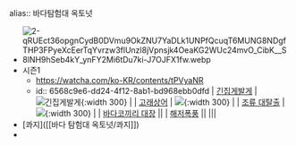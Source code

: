 alias:: 바다탐험대 옥토넛

- ![2-qRUEct36opgnCydB0DVmu9OkZNU7YaDLk1UNPfQcuqT6MUNG8NDgfTHP3FPyeXcEerTqYvrzw3flUnzl8jVpnsjk4OeaKG2WUc24mvO_CibK__S8lNH9hSeb4kY_ynFY2Mi6tDu7ki-J7OJFX1fw.webp](../assets/2-qRUEct36opgnCydB0DVmu9OkZNU7YaDLk1UNPfQcuqT6MUNG8NDgfTHP3FPyeXcEerTqYvrzw3flUnzl8jVpnsjk4OeaKG2WUc24mvO_CibK_S8lNH9hSeb4kY_ynFY2Mi6tDu7ki-J7OJFX1fw_1698208265190_0.webp)
- 시즌1
	- https://watcha.com/ko-KR/contents/tPVyaNR
	- id:: 6568c9e6-dd24-4f12-8ab1-bd968ebb0dfd
	  | [긴집게발게](https://watcha.com/watch/eq94AE1) | ![긴집게발게](https://an2-img.amz.wtchn.net/image/vod/c_fill_auto,q_70,w_1280,h_720/2c9f98d76e63f0f8016e64f405a30036/thumbnail-hq/0020.jpg?sig=7c034081bcbe57590d739b286f160246b9f0a8a87500fe2109833a6464dd0b9b){:width 300} |
	  | [고래상어](https://watcha.com/watch/exR18lz) | ![](https://an2-img.amz.wtchn.net/image/vod/c_fill_auto,q_70,w_1280,h_720/2c9f98d76e63f0f8016e64f405ad0037/thumbnail-hq/0054.jpg?sig=c794e45f93114ca8361d0419859707b05dacc43584560c6be1ff398d1dde7bc6){:width 300} |
	  | [조류 대탈출](https://watcha.com/watch/exEOAR0?mappingSource=basic) | ![](https://an2-img.amz.wtchn.net/image/vod/c_fill_auto,q_70,w_1280,h_720/2c9f98d76e63f0f8016e64f405b70038/thumbnail-hq/0044.jpg?sig=16c1c98d82331a0af7b1273e352064946622774776625cba7c61c09c787c0d93){:width 300} |
	  | [바다코끼리 대장](https://watcha.com/watch/eqbAG3a) ||
	  | [해저폭풍](https://watcha.com/watch/ex3w3Gb?mappingSource=basic) ||
	  |||
- [콰지]([[바다 탐험대 옥토넛/콰지]])
-
